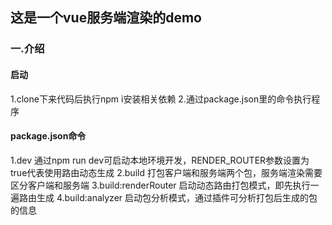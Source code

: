 ## 这是一个vue服务端渲染的demo
### 一.介绍
#### 启动
1.clone下来代码后执行npm i安装相关依赖
2.通过package.json里的命令执行程序
#### package.json命令
1.dev 通过npm run dev可启动本地环境开发，RENDER_ROUTER参数设置为true代表使用路由动态生成
2.build 打包客户端和服务端两个包，服务端渲染需要区分客户端和服务端
3.build:renderRouter 启动动态路由打包模式，即先执行一遍路由生成
4.build:analyzer 启动包分析模式，通过插件可分析打包后生成的包的信息
